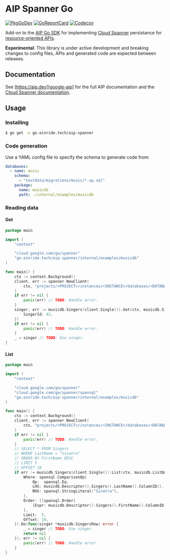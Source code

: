 # AIP Spanner Go

[![PkgGoDev][pkg-badge]][pkg]
[![GoReportCard][report-badge]][report]
[![Codecov][codecov-badge]][codecov]

[pkg-badge]: https://pkg.go.dev/badge/go.einride.tech/aip-spanner
[pkg]: https://pkg.go.dev/go.einride.tech/aip-spanner
[report-badge]: https://goreportcard.com/badge/go.einride.tech/aip-spanner
[report]: https://goreportcard.com/report/go.einride.tech/aip-spanner
[codecov-badge]: https://codecov.io/gh/einride/aip-spanner-go/branch/master/graph/badge.svg
[codecov]: https://codecov.io/gh/einride/aip-spanner-go

Add-on to the [AIP Go SDK][aip-go] for implementing [Cloud
Spanner][cloud-spanner] persistance for [resource-oriented
APIs][google-aip].

**Experimental**: This library is under active development and breaking
changes to config files, APIs and generated code are expected between
releases.

[aip-go]: https://github.com/einride/aip-go
[google-aip]: https://aip.dev
[cloud-spanner]: https://cloud.google.com/spanner

## Documentation

See [https://aip.dev][google-aip] for the full AIP documentation and the
[Cloud Spanner documentation][cloud-spanner-docs].

[cloud-spanner-docs]: https://cloud.google.com/spanner/docs

## Usage

### Installing

```bash
$ go get -u go.einride.tech/aip-spanner
```

### Code generation

Use a YAML config file to specify the schema to generate code from:

```yaml
databases:
  - name: music
    schema:
      - "testdata/migrations/music/*.up.sql"
    package:
      name: musicdb
      path: ./internal/examples/musicdb
```

### Reading data

#### Get

```go
package main

import (
	"context"

	"cloud.google.com/go/spanner"
	"go.einride.tech/aip-spanner/internal/examples/musicdb"
)

func main() {
	ctx := context.Background()
	client, err := spanner.NewClient(
		ctx, "projects/<PROJECT>/instances/<INSTANCE>/databases/<DATABASE>",
	)
	if err != nil {
		panic(err) // TODO: Handle error.
	}
	singer, err := musicdb.Singers(client.Single()).Get(ctx, musicdb.SingersKey{
		SingerId: 42,
	})
	if err != nil {
		panic(err) // TODO: Handle error.
	}
	_ = singer // TODO: Use singer.
}
```

#### List

```go
package main

import (
	"context"

	"cloud.google.com/go/spanner"
	"cloud.google.com/go/spanner/spansql"
	"go.einride.tech/aip-spanner/internal/examples/musicdb"
)

func main() {
	ctx := context.Background()
	client, err := spanner.NewClient(
		ctx, "projects/<PROJECT>/instances/<INSTANCE>/databases/<DATABASE>",
	)
	if err != nil {
		panic(err) // TODO: Handle error.
	}
	// SELECT * FROM Singers
	// WHERE LastName = "Sinatra"
	// ORDER BY FirstName DESC
	// LIMIT 5
	// OFFSET 10
	if err := musicdb.Singers(client.Single()).List(ctx, musicdb.ListQuery{
		Where: spansql.ComparisonOp{
			Op:  spansql.Eq,
			LHS: musicdb.Descriptor().Singers().LastName().ColumnID(),
			RHS: spansql.StringLiteral("Sinatra"),
		},
		Order: []spansql.Order{
			{Expr: musicdb.Descriptor().Singers().FirstName().ColumnID(), Desc: true},
		},
		Limit:  5,
		Offset: 10,
	}).Do(func(singer *musicdb.SingersRow) error {
		_ = singer // TODO: Use singer.
		return nil
	}); err != nil {
		panic(err) // TODO: Handle error.
	}
}
```
